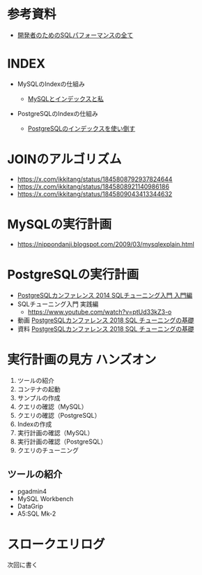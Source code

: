# 参考資料
- [開発者のためのSQLパフォーマンスの全て](https://use-the-index-luke.com/ja/sql/table-of-contents)

# INDEX
- MySQLのIndexの仕組み
  - [MySQLとインデックスと私](https://speakerdeck.com/yoku0825/mysqltoindetukusutosi)

- PostgreSQLのIndexの仕組み
  - [PostgreSQLのインデックスを使い倒す](https://www.postgresql.jp/sites/default/files/2020-11/20201113_index_talk.pdf)

# JOINのアルゴリズム
- https://x.com/ikkitang/status/1845808792937824644
- https://x.com/ikkitang/status/1845808921140986186
- https://x.com/ikkitang/status/1845809043413344632

# MySQLの実行計画
- https://nippondanji.blogspot.com/2009/03/mysqlexplain.html

# PostgreSQLの実行計画
- [PostgreSQLカンファレンス 2014 SQLチューニング入門 入門編](https://www.youtube.com/watch?v=gxsBi-6ub3k)
- SQLチューニング入門 実践編
  - https://www.youtube.com/watch?v=ptUd33kZ3-o
- 動画 [PostgreSQLカンファレンス 2018 SQL チューニングの基礎](https://www.youtube.com/watch?v=Bc0kIGHqjFk)
- 資料 [PostgreSQLカンファレンス 2018 SQL チューニングの基礎](https://www.postgresql.jp/sites/default/files/2024-04/T3_pg_sql_tuning_basic_20181122.pdf)

# 実行計画の見方 ハンズオン
1. ツールの紹介
2. コンテナの起動
3. サンプルの作成
4. クエリの確認（MySQL）
5. クエリの確認（PostgreSQL）
6. Indexの作成
7. 実行計画の確認（MySQL）
8. 実行計画の確認（PostgreSQL）
9. クエリのチューニング

## ツールの紹介
- pgadmin4
- MySQL Workbench
- DataGrip
- A5:SQL Mk-2

# スロークエリログ
次回に書く